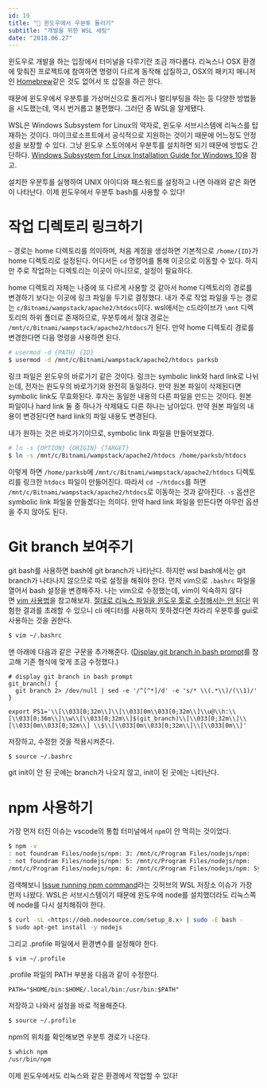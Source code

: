 ```yaml
---
id: 19
title: "🐧 윈도우에서 우분투 돌리기"
subtitle: "개발을 위한 WSL 세팅"
date: "2018.06.27"
---
```


윈도우로 개발을 하는 입장에서 터미널을 다루기란 조금 까다롭다. 리눅스나 OSX 환경에 맞춰진 프로젝트에 참여하면 명령이 다르게 동작해 삽질하고, OSX의 패키지 매니저인 [Homebrew](https://brew.sh/)같은 것도 없어서 또 삽질을 하곤 한다.

때문에 윈도우에서 우분투를 가상머신으로 돌리거나 멀티부팅을 하는 등 다양한 방법들을 시도했는데, 역시 번거롭고 불편했다. 그러던 중 WSL을 알게됐다.

WSL은 Windows Subsystem for Linux의 약자로, 윈도우 서브시스템에 리눅스를 탑재하는 것이다. 마이크로소프트에서 공식적으로 지원하는 것이기 때문에 어느정도 안정성을 보장할 수 있다. 그냥 윈도우 스토어에서 우분투를 설치하면 되기 때문에 방법도 간단하다. [Windows Subsystem for Linux Installation Guide for Windows 10](https://docs.microsoft.com/en-us/windows/wsl/install-win10)을 참고.

설치한 우분투를 실행하여 UNIX 아이디와 패스워드를 설정하고 나면 아래와 같은 화면이 나타난다. 이제 윈도우에서 우분투 bash를 사용할 수 있다!

# 작업 디렉토리 링크하기

`~` 경로는 home 디렉토리를 의미하며, 처음 계정을 생성하면 기본적으로 `/home/{ID}`가 home 디렉토리로 설정된다. 어디서든 `cd` 명령어를 통해 이곳으로 이동할 수 있다. 하지만 주로 작업하는 디렉토리는 이곳이 아니므로, 설정이 필요하다.

home 디렉토리 자체는 나중에 또 다르게 사용할 것 같아서 home 디렉토리의 경로를 변경하기 보다는 이곳에 링크 파일을 두기로 결정했다. 내가 주로 작업 파일을 두는 경로는 `c/Bitnami/wampstack/apache2/htdocs`이다. wsl에서는 c드라이브가 `\mnt` 디렉토리의 하위 폴더로 존재하므로, 우분투에서 절대 경로는 `/mnt/c/Bitnami/wampstack/apache2/htdocs`가 된다. 만약 home 디렉토리 경로를 변경한다면 다음 명령을 사용하면 된다.

```bash
# usermod -d {PATH} {ID}
$ usermod -d /mnt/c/Bitnami/wampstack/apache2/htdocs parksb
```

링크 파일은 윈도우의 바로가기 같은 것이다. 링크는 symbolic link와 hard link로 나뉘는데, 전자는 윈도우의 바로가기와 완전히 동일하다. 만약 원본 파일이 삭제된다면 symbolic link도 무효화된다. 후자는 동일한 내용의 다른 파일을 만드는 것이다. 원본 파일이나 hard link 둘 중 하나가 삭제돼도 다른 하나는 남아있다. 만약 원본 파일의 내용이 변경된다면 hard link의 파일 내용도 변경된다.

내가 원하는 것은 바로가기이므로, symbolic link 파일을 만들어보겠다.

```bash
# ln -s {OPTION} {ORIGIN} {TARGET}
$ ln -s /mnt/c/Bitnami/wampstack/apache2/htdocs /home/parksb/htdocs
```

이렇게 하면 `/home/parksb`에 `/mnt/c/Bitnami/wampstack/apache2/htdocs` 디렉토리를 링크한 `htdocs` 파일이 만들어진다. 따라서 `cd ~/htdocs`를 하면 `/mnt/c/Bitnami/wampstack/apache2/htdocs`로 이동하는 것과 같아진다. `-s` 옵션은 symbolic link 파일을 만들겠다는 의미다. 만약 hard link 파일을 만든다면 아무런 옵션을 주지 않아도 된다.

# Git branch 보여주기

git bash를 사용하면 bash에 git branch가 나타난다. 하지만 wsl bash에서는 git branch가 나타나지 않으므로 따로 설정을 해줘야 한다. 먼저 vim으로 `.bashrc` 파일을 열어서 bash 설정을 변경해주자. 나는 vim으로 수정했는데, vim이 익숙하지 않다면 [vim 사용법](http://www.morenice.kr/25)을 참고해보자. [절대로 리눅스 파일을 윈도우 툴로 수정해서는 안 된다!](https://blogs.msdn.microsoft.com/commandline/2016/11/17/do-not-change-linux-files-using-windows-apps-and-tools/) 위험한 결과를 초래할 수 있으니 cli 에디터를 사용하지 못하겠다면 차라리 우분투를 gui로 사용하는 것을 권한다.

```bash
$ vim ~/.bashrc
```

맨 아래에 다음과 같은 구문을 추가해준다. ([Display git branch in bash prompt](https://gist.github.com/justintv/168835)를 참고해 기존 형식에 맞게 조금 수정했다.)

```shell
# display git branch in bash prompt
git_branch() {
  git branch 2> /dev/null | sed -e '/^[^*]/d' -e 's/* \\(.*\\)/(\\1)/'
}

export PS1='\\[\\033[0;32m\\]\\[\\033[0m\\033[0;32m\\]\\u@\\h:\\[\\033[0;36m\\]\\w\\[\\033[0;32m\\]$(git_branch)\\[\\033[0;32m\\]\\[\\033[0m\\033[0;32m\\] \\$\\[\\033[0m\\033[0;32m\\]\\[\\033[0m\\]'
```

저장하고, 수정한 것을 적용시켜준다.

```bash
$ source ~/.bashrc
```

git init이 안 된 곳에는 branch가 나오지 않고, init이 된 곳에는 나타난다.

# npm 사용하기

가장 먼저 터진 이슈는 vscode의 통합 터미널에서 `npm`이 안 먹히는 것이었다.

```bash
$ npm -v
: not foundram Files/nodejs/npm: 3: /mnt/c/Program Files/nodejs/npm:
: not foundram Files/nodejs/npm: 5: /mnt/c/Program Files/nodejs/npm:
/mnt/c/Program Files/nodejs/npm: 6: /mnt/c/Program Files/nodejs/npm: Syntax error: word unexpected (expecting "in")
```

검색해보니 [Issue running npm command](https://github.com/Microsoft/WSL/issues/1512)라는 깃허브의 WSL 저장소 이슈가 가장 먼저 나왔다. WSL은 서브시스템이기 때문에 윈도우에 node를 설치했더라도 리눅스쪽에 node를 다시 설치해줘야 한다.

```bash
$ curl -sL <https://deb.nodesource.com/setup_8.x> | sudo -E bash -
$ sudo apt-get install -y nodejs
```

그리고 .profile 파일에서 환경변수를 설정해야 한다.

```bash
$ vim ~/.profile
```

.profile 파일의 PATH 부분을 다음과 같이 수정한다.

```shell
PATH="$HOME/bin:$HOME/.local/bin:/usr/bin:$PATH"
```

저장하고 나와서 설정을 바로 적용해준다.

```bash
$ source ~/.profile
```

npm의 위치를 확인해보면 우분투 경로가 나온다.

```bash
$ which npm
/usr/bin/npm
```

이제 윈도우에서도 리눅스와 같은 환경에서 작업할 수 있다!

